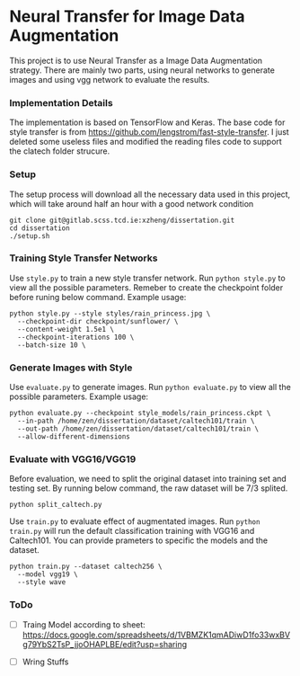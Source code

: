 # Neural Transfer for Image Data Augmentation

This project is to use Neural Transfer as a Image Data Augmentation strategy. There are mainly two parts, using neural networks to generate images and using vgg network to evaluate the results.

### Implementation Details
The implementation is based on TensorFlow and Keras. The base code for style transfer is from https://github.com/lengstrom/fast-style-transfer. I just deleted some useless files and modified the reading files code to support the clatech folder strucure.

### Setup
The setup process will download all the necessary data used in this project, which will take around half an hour with a good network condition

    git clone git@gitlab.scss.tcd.ie:xzheng/dissertation.git
    cd dissertation
    ./setup.sh

### Training Style Transfer Networks
Use `style.py` to train a new style transfer network. Run `python style.py` to view all the possible parameters. Remeber to create the checkpoint folder before runing below command. Example usage:

    python style.py --style styles/rain_princess.jpg \
      --checkpoint-dir checkpoint/sunflower/ \
      --content-weight 1.5e1 \
      --checkpoint-iterations 100 \
      --batch-size 10 \

### Generate Images with Style
Use `evaluate.py` to generate images. Run `python evaluate.py` to view all the possible parameters. Example usage:

    python evaluate.py --checkpoint style_models/rain_princess.ckpt \
      --in-path /home/zen/dissertation/dataset/caltech101/train \
      --out-path /home/zen/dissertation/dataset/caltech101/train \
      --allow-different-dimensions

### Evaluate with VGG16/VGG19
Before evaluation, we need to split the original dataset into training set and testing set. By running below command, the raw dataset will be 7/3 splited.

    python split_caltech.py

Use `train.py` to evaluate effect of augmentated images. Run `python train.py` will run the default classification training with VGG16 and Caltech101. You can provide prameters to specific the models and the dataset.

    python train.py --dataset caltech256 \
      --model vgg19 \
      --style wave

### ToDo
- [ ] Traing Model according to sheet: https://docs.google.com/spreadsheets/d/1VBMZK1qmADiwD1fo33wxBVg79YbS2TsP_jjoOHAPLBE/edit?usp=sharing
- [ ] Wring Stuffs

